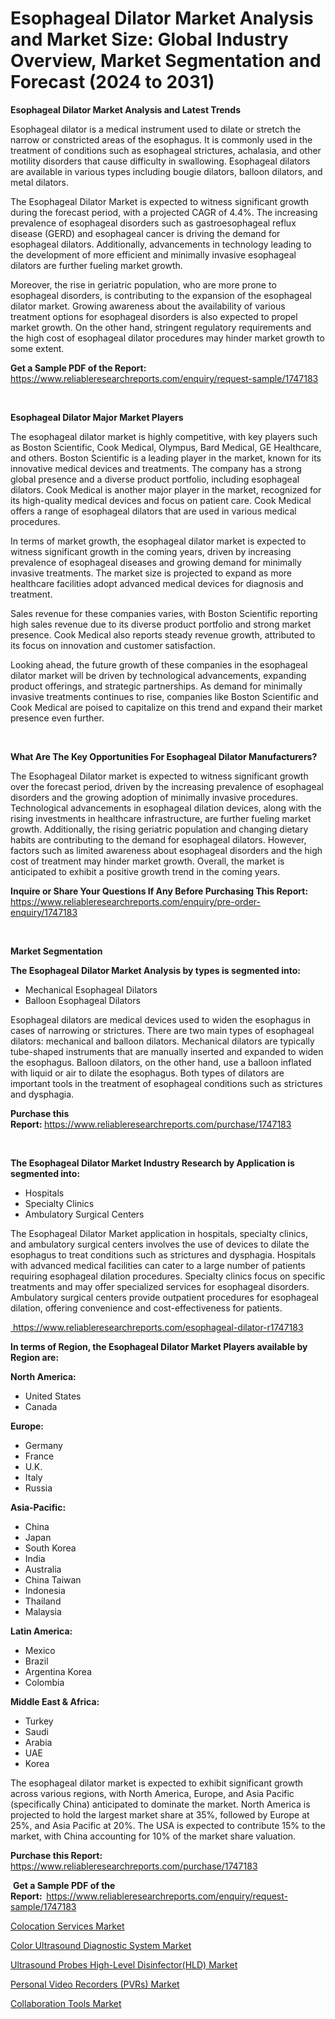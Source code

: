 <p><h1>Esophageal Dilator Market Analysis and Market Size: Global Industry Overview, Market Segmentation and Forecast (2024 to 2031)</h1></p><p><strong>Esophageal Dilator Market Analysis and Latest Trends</strong></p>
<p><p>Esophageal dilator is a medical instrument used to dilate or stretch the narrow or constricted areas of the esophagus. It is commonly used in the treatment of conditions such as esophageal strictures, achalasia, and other motility disorders that cause difficulty in swallowing. Esophageal dilators are available in various types including bougie dilators, balloon dilators, and metal dilators.</p><p>The Esophageal Dilator Market is expected to witness significant growth during the forecast period, with a projected CAGR of 4.4%. The increasing prevalence of esophageal disorders such as gastroesophageal reflux disease (GERD) and esophageal cancer is driving the demand for esophageal dilators. Additionally, advancements in technology leading to the development of more efficient and minimally invasive esophageal dilators are further fueling market growth.</p><p>Moreover, the rise in geriatric population, who are more prone to esophageal disorders, is contributing to the expansion of the esophageal dilator market. Growing awareness about the availability of various treatment options for esophageal disorders is also expected to propel market growth. On the other hand, stringent regulatory requirements and the high cost of esophageal dilator procedures may hinder market growth to some extent.</p></p>
<p><strong>Get a Sample PDF of the Report:&nbsp;</strong> <a href="https://www.reliableresearchreports.com/enquiry/request-sample/1747183">https://www.reliableresearchreports.com/enquiry/request-sample/1747183</a></p>
<p>&nbsp;</p>
<p><strong>Esophageal Dilator Major Market Players</strong></p>
<p><p>The esophageal dilator market is highly competitive, with key players such as Boston Scientific, Cook Medical, Olympus, Bard Medical, GE Healthcare, and others. Boston Scientific is a leading player in the market, known for its innovative medical devices and treatments. The company has a strong global presence and a diverse product portfolio, including esophageal dilators. Cook Medical is another major player in the market, recognized for its high-quality medical devices and focus on patient care. Cook Medical offers a range of esophageal dilators that are used in various medical procedures.</p><p>In terms of market growth, the esophageal dilator market is expected to witness significant growth in the coming years, driven by increasing prevalence of esophageal diseases and growing demand for minimally invasive treatments. The market size is projected to expand as more healthcare facilities adopt advanced medical devices for diagnosis and treatment.</p><p>Sales revenue for these companies varies, with Boston Scientific reporting high sales revenue due to its diverse product portfolio and strong market presence. Cook Medical also reports steady revenue growth, attributed to its focus on innovation and customer satisfaction.</p><p>Looking ahead, the future growth of these companies in the esophageal dilator market will be driven by technological advancements, expanding product offerings, and strategic partnerships. As demand for minimally invasive treatments continues to rise, companies like Boston Scientific and Cook Medical are poised to capitalize on this trend and expand their market presence even further.</p></p>
<p>&nbsp;</p>
<p><strong>What Are The Key Opportunities For Esophageal Dilator Manufacturers?</strong></p>
<p><p>The Esophageal Dilator market is expected to witness significant growth over the forecast period, driven by the increasing prevalence of esophageal disorders and the growing adoption of minimally invasive procedures. Technological advancements in esophageal dilation devices, along with the rising investments in healthcare infrastructure, are further fueling market growth. Additionally, the rising geriatric population and changing dietary habits are contributing to the demand for esophageal dilators. However, factors such as limited awareness about esophageal disorders and the high cost of treatment may hinder market growth. Overall, the market is anticipated to exhibit a positive growth trend in the coming years.</p></p>
<p><strong>Inquire or Share Your Questions If Any Before Purchasing This Report:</strong> <a href="https://www.reliableresearchreports.com/enquiry/pre-order-enquiry/1747183">https://www.reliableresearchreports.com/enquiry/pre-order-enquiry/1747183</a></p>
<p>&nbsp;</p>
<p><strong>Market Segmentation</strong></p>
<p><strong>The Esophageal Dilator Market Analysis by types is segmented into:</strong></p>
<p><ul><li>Mechanical Esophageal Dilators</li><li>Balloon Esophageal Dilators</li></ul></p>
<p><p>Esophageal dilators are medical devices used to widen the esophagus in cases of narrowing or strictures. There are two main types of esophageal dilators: mechanical and balloon dilators. Mechanical dilators are typically tube-shaped instruments that are manually inserted and expanded to widen the esophagus. Balloon dilators, on the other hand, use a balloon inflated with liquid or air to dilate the esophagus. Both types of dilators are important tools in the treatment of esophageal conditions such as strictures and dysphagia.</p></p>
<p><strong>Purchase this Report:&nbsp;</strong><a href="https://www.reliableresearchreports.com/purchase/1747183">https://www.reliableresearchreports.com/purchase/1747183</a></p>
<p>&nbsp;</p>
<p><strong>The Esophageal Dilator Market Industry Research by Application is segmented into:</strong></p>
<p><ul><li>Hospitals</li><li>Specialty Clinics</li><li>Ambulatory Surgical Centers</li></ul></p>
<p><p>The Esophageal Dilator Market application in hospitals, specialty clinics, and ambulatory surgical centers involves the use of devices to dilate the esophagus to treat conditions such as strictures and dysphagia. Hospitals with advanced medical facilities can cater to a large number of patients requiring esophageal dilation procedures. Specialty clinics focus on specific treatments and may offer specialized services for esophageal disorders. Ambulatory surgical centers provide outpatient procedures for esophageal dilation, offering convenience and cost-effectiveness for patients.</p></p>
<p><a href="https://www.reliableresearchreports.com/esophageal-dilator-r1747183">&nbsp;https://www.reliableresearchreports.com/esophageal-dilator-r1747183</a></p>
<p><strong>In terms of Region, the Esophageal Dilator Market Players available by Region are:</strong></p>
<p>
    <p> <strong> North America: </strong>
        <ul>
            <li>United States</li>
            <li>Canada</li>
        </ul>
        </p> 
    <p> <strong> Europe: </strong>
        <ul>
            <li>Germany</li>
            <li>France</li>
            <li>U.K.</li>
            <li>Italy</li>
            <li>Russia</li>
        </ul>
        </p> 
    <p> <strong> Asia-Pacific: </strong>
        <ul>
            <li>China</li>
            <li>Japan</li>
            <li>South Korea</li>
            <li>India</li>
            <li>Australia</li>
            <li>China Taiwan</li>
            <li>Indonesia</li>
            <li>Thailand</li>
            <li>Malaysia</li>
        </ul>
        </p> 
    <p> <strong> Latin America: </strong>
        <ul>
            <li>Mexico</li>
            <li>Brazil</li>
            <li>Argentina Korea</li>
            <li>Colombia</li>
        </ul>
        </p> 
    <p> <strong> Middle East & Africa: </strong>
        <ul>
            <li>Turkey</li>
            <li>Saudi</li>
            <li>Arabia</li>
            <li>UAE</li>
            <li>Korea</li>
        </ul>
    </p>
    </p>
<p><p>The esophageal dilator market is expected to exhibit significant growth across various regions, with North America, Europe, and Asia Pacific (specifically China) anticipated to dominate the market. North America is projected to hold the largest market share at 35%, followed by Europe at 25%, and Asia Pacific at 20%. The USA is expected to contribute 15% to the market, with China accounting for 10% of the market share valuation.</p></p>
<p><strong>Purchase this Report: </strong><a href="https://www.reliableresearchreports.com/purchase/1747183">https://www.reliableresearchreports.com/purchase/1747183</a></p>
<p>&nbsp;<strong>Get a Sample PDF of the Report:&nbsp;&nbsp;</strong><a href="https://www.reliableresearchreports.com/enquiry/request-sample/1747183">https://www.reliableresearchreports.com/enquiry/request-sample/1747183</a></p>
<p><strong></strong></p>
<p><p><a href="https://github.com/riwar777/Market-Research-Report-List-1/blob/main/colocation-services-market.md">Colocation Services Market</a></p><p><a href="https://www.linkedin.com/pulse/global-color-ultrasound-diagnostic-system-market-analysis-odcrf?trackingId=jMJsAsf1RKKWwrdmLzD0Yw%3D%3D">Color Ultrasound Diagnostic System Market</a></p><p><a href="https://www.linkedin.com/pulse/ultrasound-probes-high-level-disinfectorhld-market-analysis-7qpgf?trackingId=EsTB6LTyQIq37j07HK7nig%3D%3D">Ultrasound Probes High-Level Disinfector(HLD) Market</a></p><p><a href="https://www.linkedin.com/pulse/personal-video-recorders-pvrs-market-outlook-complete-industry-uapcf?trackingId=HXacPy6TQJGNg9iO48eVaA%3D%3D">Personal Video Recorders (PVRs) Market</a></p><p><a href="https://github.com/jahid123ahm/Market-Research-Report-List-1/blob/main/collaboration-tools-market.md">Collaboration Tools Market</a></p></p>